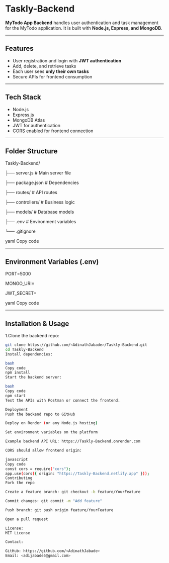 # **Taskly-Backend**




**MyTodo App Backend** handles user authentication and task management for the MyTodo application. It is built with **Node.js, Express, and MongoDB**.

---


## **Features**

- User registration and login with **JWT authentication**
- Add, delete, and retrieve tasks
- Each user sees **only their own tasks**
- Secure APIs for frontend consumption

---

## **Tech Stack**

- Node.js
- Express.js
- MongoDB Atlas
- JWT for authentication
- CORS enabled for frontend connection

---

## **Folder Structure**

Taskly-Backend/

├── server.js # Main server file

├── package.json # Dependencies

├── routes/ # API routes

├── controllers/ # Business logic

├── models/ # Database models

├── .env # Environment variables

└── .gitignore

yaml
Copy code

---

## **Environment Variables (.env)**

PORT=5000 

MONGO_URI= <your-mongodb-atlas-uri>

JWT_SECRET=<your-secret-key>

yaml
Copy code

---

## **Installation & Usage**

1.Clone the backend repo:
```bash
git clone https://github.com/<AdinathJabade>/Taskly-Backend.git
cd Taskly-Backend
Install dependencies:

bash
Copy code
npm install
Start the backend server:

bash
Copy code
npm start
Test the APIs with Postman or connect the frontend.

Deployment
Push the backend repo to GitHub

Deploy on Render (or any Node.js hosting)

Set environment variables on the platform

Example backend API URL: https://Taskly-Backend.onrender.com

CORS should allow frontend origin:

javascript
Copy code
const cors = require("cors");
app.use(cors({ origin: "https://Taskly-Backend.netlify.app" }));
Contributing
Fork the repo

Create a feature branch: git checkout -b feature/YourFeature

Commit changes: git commit -m "Add feature"

Push branch: git push origin feature/YourFeature

Open a pull request

License:
MIT License

Contact:

GitHub: https://github.com/<AdinathJabade>
Email: <adijabade5@gmail.com>